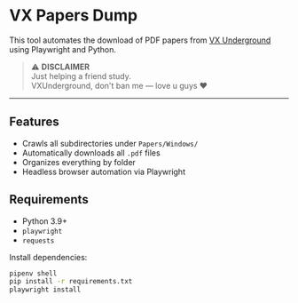 # VX Papers Dump

This tool automates the download of PDF papers from [VX Underground](https://vx-underground.org/Papers/Windows/) using Playwright and Python.

> ⚠️ **DISCLAIMER**  
> Just helping a friend study.  
> VXUnderground, don't ban me — love u guys ❤️

---

##  Features
- Crawls all subdirectories under `Papers/Windows/`
- Automatically downloads all `.pdf` files
- Organizes everything by folder
- Headless browser automation via Playwright

##  Requirements

- Python 3.9+
- `playwright`
- `requests`

Install dependencies:
```bash
pipenv shell
pip install -r requirements.txt
playwright install
